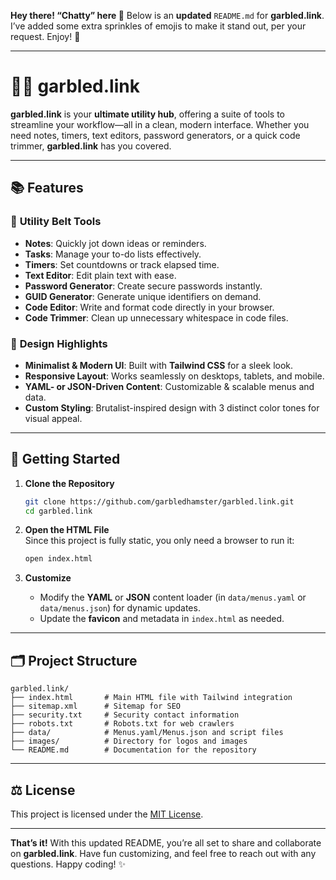 **Hey there! “Chatty” here 🤗** Below is an **updated** `README.md` for **garbled.link**. I’ve added some extra sprinkles of emojis to make it stand out, per your request. Enjoy! 🎉

---

# 🔗🚀 **garbled.link**

**garbled.link** is your **ultimate utility hub**, offering a suite of tools to streamline your workflow—all in a clean, modern interface. Whether you need notes, timers, text editors, password generators, or a quick code trimmer, **garbled.link** has you covered.

---

## 📚 **Features**

### 🧰 **Utility Belt Tools**
- **Notes**: Quickly jot down ideas or reminders.  
- **Tasks**: Manage your to-do lists effectively.  
- **Timers**: Set countdowns or track elapsed time.  
- **Text Editor**: Edit plain text with ease.  
- **Password Generator**: Create secure passwords instantly.  
- **GUID Generator**: Generate unique identifiers on demand.  
- **Code Editor**: Write and format code directly in your browser.  
- **Code Trimmer**: Clean up unnecessary whitespace in code files.

### 🎨 **Design Highlights**
- **Minimalist & Modern UI**: Built with **Tailwind CSS** for a sleek look.  
- **Responsive Layout**: Works seamlessly on desktops, tablets, and mobile.  
- **YAML- or JSON-Driven Content**: Customizable & scalable menus and data.  
- **Custom Styling**: Brutalist-inspired design with 3 distinct color tones for visual appeal.

---

## 🚀 **Getting Started**

1. **Clone the Repository**
   ```bash
   git clone https://github.com/garbledhamster/garbled.link.git
   cd garbled.link
   ```

2. **Open the HTML File**  
   Since this project is fully static, you only need a browser to run it:
   ```bash
   open index.html
   ```

3. **Customize**  
   - Modify the **YAML** or **JSON** content loader (in `data/menus.yaml` or `data/menus.json`) for dynamic updates.  
   - Update the **favicon** and metadata in `index.html` as needed.

---

## 🗂️ **Project Structure**
```
garbled.link/
├── index.html       # Main HTML file with Tailwind integration
├── sitemap.xml      # Sitemap for SEO
├── security.txt     # Security contact information
├── robots.txt       # Robots.txt for web crawlers
├── data/            # Menus.yaml/Menus.json and script files
├── images/          # Directory for logos and images
└── README.md        # Documentation for the repository
```

---

## ⚖️ **License**

This project is licensed under the [MIT License](LICENSE).

---

**That’s it!** With this updated README, you’re all set to share and collaborate on **garbled.link**. Have fun customizing, and feel free to reach out with any questions. Happy coding! ✨
